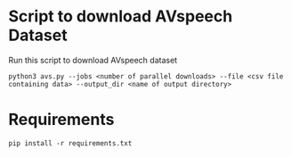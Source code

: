# Script to download AVspeech Dataset

Run this script to download AVspeech dataset
```
python3 avs.py --jobs <number of parallel downloads> --file <csv file containing data> --output_dir <name of output directory>
```

# Requirements
```
pip install -r requirements.txt
```